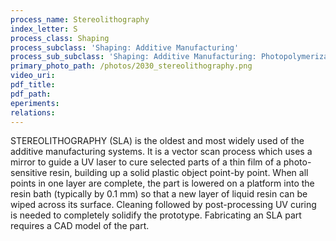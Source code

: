 ```yaml
---
process_name: Stereolithography
index_letter: S
process_class: Shaping
process_subclass: 'Shaping: Additive Manufacturing'
process_sub_subclass: 'Shaping: Additive Manufacturing: Photopolymerization'
primary_photo_path: /photos/2030_stereolithography.png
video_uri:
pdf_title:
pdf_path:
eperiments:
relations:
---
```


STEREOLITHOGRAPHY (SLA) is the oldest and most widely used of the additive manufacturing systems. It is a vector scan process which uses a mirror to guide a UV laser to cure selected parts of a thin film of a photo-sensitive resin, building up a solid plastic object point-by point. When all points in one layer are complete, the part is lowered on a platform into the resin bath (typically by 0.1 mm) so that a new layer of liquid resin can be wiped across its surface. Cleaning followed by post-processing UV curing is needed to completely solidify the prototype. Fabricating an SLA part requires a CAD model of the part.